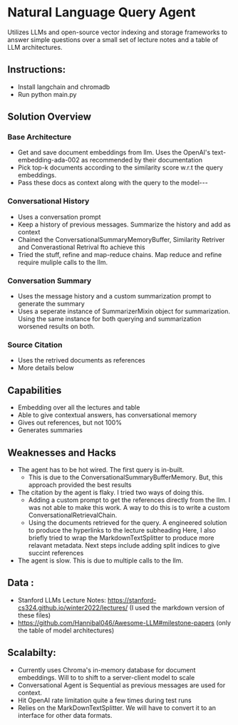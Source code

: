 # Natural Language Query Agent

Utilizes LLMs and open-source vector indexing and storage frameworks to answer simple questions over a small set of lecture notes and a table of LLM architectures.


## Instructions:
- Install langchain and chromadb
- Run python main.py

## Solution Overview

### Base Architecture
- Get and save document embeddings from llm. Uses the OpenAI's text-embedding-ada-002 as recommended by their documentation
- Pick top-k documents according to the similarity score w.r.t the query embeddings.
- Pass these docs as context along with the query to the model---

### Conversational History
- Uses a conversation prompt
- Keep a history of previous messages. Summarize the history and add as context
- Chained the ConversationalSummaryMemoryBuffer, Similarity Retriver and Converastional Retrival fto achieve this 
- Tried the stuff, refine and map-reduce chains. Map reduce and refine require muliple calls to the llm.

### Conversation Summary
- Uses the message history and a custom summarization prompt to generate the summary
- Uses a seperate instance of SummarizerMixin object for summarization. Using the same instance for both querying and summarization worsened results on both.

### Source Citation
- Uses the retrived documents as references
- More details below

## Capabilities
- Embedding over all the lectures and table
- Able to give contextual answers, has conversational memory
- Gives out references, but not 100%
- Generates summaries

## Weaknesses and Hacks
- The agent has to be hot wired. The first query is in-built. 
  - This is due to the ConversationalSummaryBufferMemory. But, this approach provided the best results
- The citation by the agent is flaky. I tried two ways of doing this. 
  - Adding a custom prompt to get the references directly from the llm. I was not able to make this work. 
  A way to do this is to write a custom ConversationalRetrievalChain. 
  - Using the documents retrieved for the query. A engineered solution to produce the hyperlinks to the lecture subheading
  Here, I also briefly tried to wrap the MarkdownTextSplitter to produce more relavant metadata. Next steps include adding split indices to give succint references
- The agent is slow. This is due to multiple calls to the llm.

## Data :
- Stanford LLMs Lecture Notes: https://stanford-cs324.github.io/winter2022/lectures/ (I used the markdown version of these files)
- https://github.com/Hannibal046/Awesome-LLM#milestone-papers (only the table of model architectures)

## Scalabilty:
- Currently uses Chroma's in-memory database for document embeddings. Will to to shift to a server-client model to scale
- Conversational Agent is Sequential as previous messages are used for context.
- Hit OpenAI rate limitation quite a few times during test runs
- Relies on the MarkDownTextSplitter. We will have to convert it to an interface for other data formats.